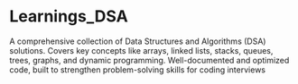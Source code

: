 # Learnings_DSA
A comprehensive collection of Data Structures and Algorithms (DSA) solutions. Covers key concepts like arrays, linked lists, stacks, queues, trees, graphs, and dynamic programming. Well-documented and optimized code, built to strengthen problem-solving skills for coding interviews
